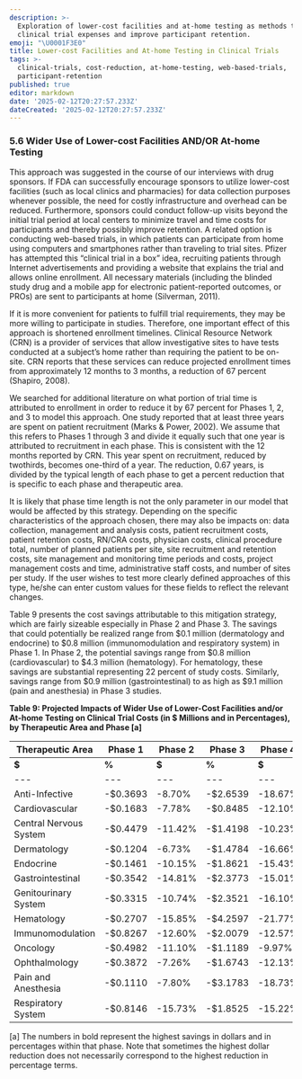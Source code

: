 ```yaml
---
description: >-
  Exploration of lower-cost facilities and at-home testing as methods to reduce
  clinical trial expenses and improve participant retention.
emoji: "\U0001F3E0"
title: Lower-cost Facilities and At-home Testing in Clinical Trials
tags: >-
  clinical-trials, cost-reduction, at-home-testing, web-based-trials,
  participant-retention
published: true
editor: markdown
date: '2025-02-12T20:27:57.233Z'
dateCreated: '2025-02-12T20:27:57.233Z'
---
```

### 5.6 Wider Use of Lower-cost Facilities AND/OR At-home Testing

This approach was suggested in the course of our interviews with drug sponsors. If FDA can successfully encourage sponsors to utilize lower-cost facilities (such as local clinics and pharmacies) for data collection purposes whenever possible, the need for costly infrastructure and overhead can be reduced. Furthermore, sponsors could conduct follow-up visits beyond the initial trial period at local centers to minimize travel and time costs for participants and thereby possibly improve retention. A related option is conducting web-based trials, in which patients can participate from home using computers and smartphones rather than traveling to trial sites. Pfizer has attempted this “clinical trial in a box” idea, recruiting patients through Internet advertisements and providing a website that explains the trial and allows online enrollment. All necessary materials (including the blinded study drug and a mobile app for electronic patient-reported outcomes, or PROs) are sent to participants at home (Silverman, 2011).

If it is more convenient for patients to fulfill trial requirements, they may be more willing to participate in studies. Therefore, one important effect of this approach is shortened enrollment timelines. Clinical Resource Network (CRN) is a provider of services that allow investigative sites to have tests conducted at a subject’s home rather than requiring the patient to be on-site. CRN reports that these services can reduce projected enrollment times from approximately 12 months to 3 months, a reduction of 67 percent (Shapiro, 2008).

We searched for additional literature on what portion of trial time is attributed to enrollment in order to reduce it by 67 percent for Phases 1, 2, and 3 to model this approach. One study reported that at least three years are spent on patient recruitment (Marks & Power, 2002). We assume that this refers to Phases 1 through 3 and divide it equally such that one year is attributed to recruitment in each phase. This is consistent with the 12 months reported by CRN. This year spent on recruitment, reduced by twothirds, becomes one-third of a year. The reduction, 0.67 years, is divided by the typical length of each phase to get a percent reduction that is specific to each phase and therapeutic area.

It is likely that phase time length is not the only parameter in our model that would be affected by this strategy. Depending on the specific characteristics of the approach chosen, there may also be impacts on: data collection, management and analysis costs, patient recruitment costs, patient retention costs, RN/CRA costs, physician costs, clinical procedure total, number of planned patients per site, site recruitment and retention costs, site management and monitoring time periods and costs, project management costs and time, administrative staff costs, and number of sites per study. If the user wishes to test more clearly defined approaches of this type, he/she can enter custom values for these fields to reflect the relevant changes.

Table 9 presents the cost savings attributable to this mitigation strategy, which are fairly sizeable especially in Phase 2 and Phase 3. The savings that could potentially be realized range from $0.1 million (dermatology and endocrine) to $0.8 million (immunomodulation and respiratory system) in Phase 1. In Phase 2, the potential savings range from $0.8 million (cardiovascular) to $4.3 million (hematology). For hematology, these savings are substantial representing 22 percent of study costs. Similarly, savings range from $0.9 million (gastrointestinal) to as high as $9.1 million (pain and anesthesia) in Phase 3 studies.

**Table 9: Projected Impacts of Wider Use of Lower-Cost Facilities and/or At-home Testing on Clinical Trial Costs (in $ Millions and in Percentages), by Therapeutic Area and Phase \[a\]**

| **Therapeutic Area** | **Phase 1** | **Phase 2** | **Phase 3** | **Phase 4** |
| --- | --- | --- | --- | --- |
| **$** | **%** | **$** | **%** | **$** | **%** | **$** | **%** |
| --- | --- | --- | --- | --- | --- | --- | --- |
| Anti-Infective | \-$0.3693 | \-8.70% | \-$2.6539 | \-18.67% | \-$2.2712 | \-9.96% | $0.0000 | 0.00% |
| Cardiovascular | \-$0.1683 | \-7.78% | \-$0.8485 | \-12.10% | \-$2.3641 | \-9.37% |
| Central Nervous System | \-$0.4479 | \-11.42% | \-$1.4198 | \-10.23% | \-$1.5132 | \-7.86% |
| Dermatology | \-$0.1204 | \-6.73% | \-$1.4784 | \-16.66% | \-$1.3490 | \-11.77% |
| Endocrine | \-$0.1461 | \-10.15% | \-$1.8621 | \-15.43% | \-$2.0792 | \-12.27% |
| Gastrointestinal | \-$0.3542 | \-14.81% | \-$2.3773 | \-15.01% | \-$0.9465 | \-6.54% |
| Genitourinary System | \-$0.3315 | \-10.74% | \-$2.3521 | \-16.10% | \-$2.1357 | \-12.18% |
| Hematology | \-$0.2707 | \-15.85% | \-$4.2597 | \-21.77% | \-$2.0182 | \-13.44% |
| Immunomodulation | \-$0.8267 | \-12.60% | \-$2.0079 | \-12.57% | \-$1.6338 | \-13.75% |
| Oncology | \-$0.4982 | \-11.10% | \-$1.1189 | \-9.97% | \-$2.7630 | \-12.50% |
| Ophthalmology | \-$0.3872 | \-7.26% | \-$1.6743 | \-12.13% | \-$3.0872 | \-10.04% |
| Pain and Anesthesia | \-$0.1110 | \-7.80% | \-$3.1783 | \-18.73% | \-$9.0733 | \-17.14% |
| Respiratory System | \-$0.8146 | \-15.73% | \-$1.8525 | \-15.22% | \-$3.4229 | \-14.82% |

\[a\] The numbers in bold represent the highest savings in dollars and in percentages within that phase. Note that sometimes the highest dollar reduction does not necessarily correspond to the highest reduction in percentage terms.


